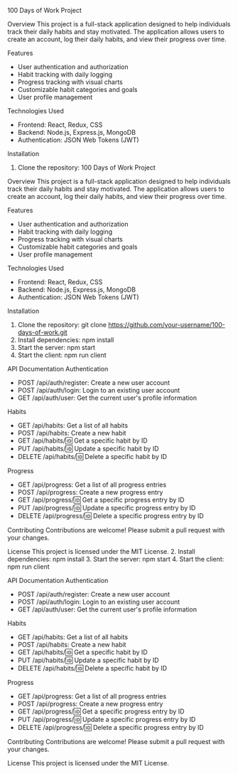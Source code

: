100 Days of Work Project

Overview
This project is a full-stack application designed to help individuals track their daily habits and stay motivated. The application allows users to create an account, log their daily habits, and view their progress over time.

Features
- User authentication and authorization
- Habit tracking with daily logging
- Progress tracking with visual charts
- Customizable habit categories and goals
- User profile management

Technologies Used
- Frontend: React, Redux, CSS
- Backend: Node.js, Express.js, MongoDB
- Authentication: JSON Web Tokens (JWT)

Installation
1. Clone the repository: 100 Days of Work Project

Overview
This project is a full-stack application designed to help individuals track their daily habits and stay motivated. The application allows users to create an account, log their daily habits, and view their progress over time.

Features
- User authentication and authorization
- Habit tracking with daily logging
- Progress tracking with visual charts
- Customizable habit categories and goals
- User profile management

Technologies Used
- Frontend: React, Redux, CSS
- Backend: Node.js, Express.js, MongoDB
- Authentication: JSON Web Tokens (JWT)

Installation
1. Clone the repository: git clone https://github.com/your-username/100-days-of-work.git
2. Install dependencies: npm install
3. Start the server: npm start
4. Start the client: npm run client

API Documentation
Authentication
- POST /api/auth/register: Create a new user account
- POST /api/auth/login: Login to an existing user account
- GET /api/auth/user: Get the current user's profile information

Habits
- GET /api/habits: Get a list of all habits
- POST /api/habits: Create a new habit
- GET /api/habits/:id: Get a specific habit by ID
- PUT /api/habits/:id: Update a specific habit by ID
- DELETE /api/habits/:id: Delete a specific habit by ID

Progress
- GET /api/progress: Get a list of all progress entries
- POST /api/progress: Create a new progress entry
- GET /api/progress/:id: Get a specific progress entry by ID
- PUT /api/progress/:id: Update a specific progress entry by ID
- DELETE /api/progress/:id: Delete a specific progress entry by ID

Contributing
Contributions are welcome! Please submit a pull request with your changes.

License
This project is licensed under the MIT License.
2. Install dependencies: npm install
3. Start the server: npm start
4. Start the client: npm run client

API Documentation
Authentication
- POST /api/auth/register: Create a new user account
- POST /api/auth/login: Login to an existing user account
- GET /api/auth/user: Get the current user's profile information

Habits
- GET /api/habits: Get a list of all habits
- POST /api/habits: Create a new habit
- GET /api/habits/:id: Get a specific habit by ID
- PUT /api/habits/:id: Update a specific habit by ID
- DELETE /api/habits/:id: Delete a specific habit by ID

Progress
- GET /api/progress: Get a list of all progress entries
- POST /api/progress: Create a new progress entry
- GET /api/progress/:id: Get a specific progress entry by ID
- PUT /api/progress/:id: Update a specific progress entry by ID
- DELETE /api/progress/:id: Delete a specific progress entry by ID

Contributing
Contributions are welcome! Please submit a pull request with your changes.

License
This project is licensed under the MIT License.
